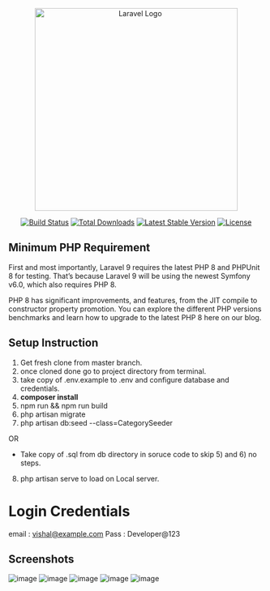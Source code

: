<p align="center"><a href="https://laravel.com" target="_blank"><img src="https://raw.githubusercontent.com/laravel/art/master/logo-lockup/5%20SVG/2%20CMYK/1%20Full%20Color/laravel-logolockup-cmyk-red.svg" width="400" alt="Laravel Logo"></a></p>

<p align="center">
<a href="https://travis-ci.org/laravel/framework"><img src="https://travis-ci.org/laravel/framework.svg" alt="Build Status"></a>
<a href="https://packagist.org/packages/laravel/framework"><img src="https://img.shields.io/packagist/dt/laravel/framework" alt="Total Downloads"></a>
<a href="https://packagist.org/packages/laravel/framework"><img src="https://img.shields.io/packagist/v/laravel/framework" alt="Latest Stable Version"></a>
<a href="https://packagist.org/packages/laravel/framework"><img src="https://img.shields.io/packagist/l/laravel/framework" alt="License"></a>
</p>

## Minimum PHP Requirement
First and most importantly, Laravel 9 requires the latest PHP 8 and PHPUnit 8 for testing. That’s because Laravel 9 will be using the newest Symfony v6.0, which also requires PHP 8.

PHP 8 has significant improvements, and features, from the JIT compile to constructor property promotion. You can explore the different PHP versions benchmarks and learn how to upgrade to the latest PHP 8 here on our blog.

## Setup Instruction
1) Get fresh clone from master branch.
2) once cloned done go to project directory from terminal.
3) take copy of .env.example to .env and configure database and credentials.
4) **composer install**
5) npm run && npm run build 
6) php artisan migrate 
7) php artisan db:seed --class=CategorySeeder

 OR 

- Take copy of .sql from db directory in soruce code to skip 5) and 6) no steps.

8) php artisan serve to load on Local server. 

# Login Credentials
email : vishal@example.com
Pass  : Developer@123

## Screenshots
![image](https://user-images.githubusercontent.com/29348817/188513664-0a8993ca-0a65-487d-a418-9eb75d1d3efe.png)
![image](https://user-images.githubusercontent.com/29348817/188513694-4e15e524-58a8-41c4-8cca-c4cffcffb9c6.png)
![image](https://user-images.githubusercontent.com/29348817/188513732-f21172bf-abaf-45c8-82cb-2e739a3431df.png)
![image](https://user-images.githubusercontent.com/29348817/188513741-520f3b1e-64c6-4539-b5b7-3a3df39c5e23.png)
![image](https://user-images.githubusercontent.com/29348817/188513779-9577c24c-3bab-4e4b-9028-8adfa9682bf5.png)



